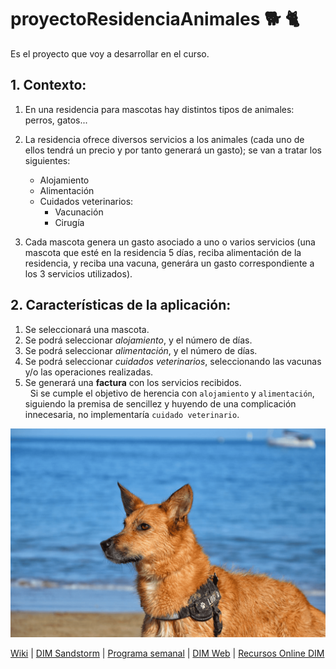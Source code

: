 # proyectoResidenciaAnimales :dog2: :cat2:
Es el proyecto que voy a desarrollar en el curso.

## 1. Contexto:
1. En una residencia para mascotas hay distintos tipos de animales: perros, gatos...
1. La residencia ofrece diversos servicios a los animales (cada uno de ellos tendrá un precio y por tanto generará un gasto); se van a tratar los siguientes:
    * Alojamiento
    * Alimentación
    * Cuidados veterinarios:
      * Vacunación
      * Cirugía

1. Cada mascota genera un gasto asociado a uno o varios servicios (una mascota que esté en la residencia 5 días, reciba alimentación de la residencia, y reciba una vacuna, generára un gasto correspondiente a los 3 servicios utilizados).

## 2. Características de la aplicación:
1. Se seleccionará una mascota.
1. Se podrá seleccionar *alojamiento*, y el número de días.
1. Se podrá seleccionar *alimentación*, y el número de días.
1. Se podrá seleccionar *cuidados veterinarios*, seleccionando las vacunas y/o las operaciones realizadas.
1. Se generará una **factura** con los servicios recibidos.    
&nbsp;
 Si se cumple el objetivo de herencia con `alojamiento` y `alimentación`, siguiendo la premisa de sencillez y huyendo de una complicación innecesaria, no implementaría `cuidado veterinario`.

![Lur](./lurGrub.png "Lur en la playa")

[Wiki](https://git.institutomilitar.com/joseluispuentes82/residenciaanimales-api/wikis) | [DIM Sandstorm](https://dim.institutomilitar.com/) | [Programa semanal](https://web.institutomilitar.com/semanal.html) |  [DIM Web](https://web.institutomilitar.com/) | [Recursos Online DIM](https://web.institutomilitar.com/recursos-online.html)